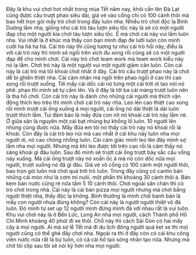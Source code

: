 Đây là khu vui chơi hot nhất trong mùa Tết năm nay, khỏi cần lên Đà Lạt cũng được cầu trượt phao siêu dài, giá vé vào cổng chỉ có 100 cành thôi mà bao hết trọn gói mấy trò chơi trong đây luôn nha. Nhiều trò chơi độc lạ Bình Dương lắm nha, giống như cái trò tàu lượn siêu tốc này là sẽ có một người đạp cho một người kia chơi tàu lượn siêu tốc. Ê mà chơi cái này vui lắm luôn nha. Vui nhất là ở khúc mà thấy con bạn mình đạp đe lưỡi luôn còn mình cười ha hả ha hả. Cái trò này thì cũng tương tự như cái trò hồi nãy, điều là với cái trò này thì mình sẽ ngồi trên xích đu xong rồi cũng sẽ có một người đạp để cho mình chơi. Cái này trò chơi team work mà team work kiểu này nó lạ lắm. Chơi trò này là một người vui một người giảm cân luôn. Còn cái này là cái trò mà tôi khoái chơi nhất ở đây. Cái trò cầu trượt phao này là chơi dễ bị ghiền thiệt nha. Cái cảm nhận mà ngồi trên phao ngồi ở cao thì cao xong rồi trượt xuống. Tới mấy cái dốc cái nó tưng một cái trời ơi tao nói nó phê. phao thì mình sẽ tự cầm lên. Và ở đây là tới ba cái máng trượt luôn nên là tha hồ chơi. Còn cái trò này là dành cho những cái người mà thích vận động thích leo trèo thì mình chơi cái trò này nha. Leo lên cao thiệt cao xong rồi mình trượt cái ống xuống á mọi người, cái ống nó dài thiệt là dài luôn trượt thích lắm. Tui đảm bảo là mấy đứa con nít nó khoái cái trò này lắm nè. Ở giữa sân là nguyên một cái bạt nhúng bự khổng lồ luôn. 10 người lên nhúng cũng được nữa. Mấy đứa em tôi nó thấy cái trò này nó khoái rồi là khoái. Còn đây là cái trò leo núi mà cao nhất ở cái khu này luôn nha mọi người ơi, nó cao chòng nhồng luôn. Cái cảm giác mình leo lên đây mình sợ lắm nha mọi người. Nhưng mà khi leo được tới trên cao rồi là cảm thấy nó sảng khoái gì đâu luôn. Sau đó mình sẽ trượt cái ống trượt bảy sắc cầu vồng này xuống. Mà cái ống trượt này nó xoắn ốc á mà nó còn dốc nữa mọi người, trượt xuống nó đã gì đâu. Giá vé vô cổng có 100 cành một người thôi, bao trọn gói luôn mà chơi quá trời trò luôn. Trong đây cũng có cantin bán những cái món như là cơm mì nuôi, một phần thì khoảng 30 cành thôi à. Bán kem bán nước cũng rẻ nữa tầm 5 10 cành thôi. Chơi ngoài sân chán thì có trò chơi trong nhà. Cái này là cái bàn pizza mọi người nhưng mà chơi bằng người thiệt nha, thấy độc lạ không. Bình thường là mình chơi banh bàn là mấy con người nhựa đúng không? Còn cái này là người người thiệt vô đá luôn. Đó mình tự set up 12 người mình đứng mình đá với nhau rất là vui luôn. Khu vui chơi này là ở Bến Lức, Long An nha mọi người, cách Thành phố Hồ Chí Minh khoảng 40 phút đi xe thôi. Chỗ này thì cách Sài Gòn có hai mấy cây à mọi người. Ai mà sợ lễ Tết mà đi du lịch đông người quá kẹt xe thì mọi người cũng có thể ghé đây chơi nha. Ngoài ra thì ở đây còn có cái khu công viên nước nữa rất là bự luôn, có cả cái hồ tạo sóng nhân tạo nữa. Nhưng mà chờ tôi clip sau tôi sẽ nói kỹ hơn nha mọi người.